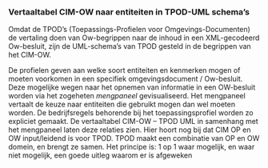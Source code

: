 ### Vertaaltabel CIM-OW naar entiteiten in TPOD-UML schema’s

Omdat de TPOD’s (Toepassings-Profielen voor Omgevings-Documenten) de vertaling
doen van Ow-begrippen naar de inhoud in een XML-gecodeerd Ow-besluit, zijn de
UML-schema’s van TPOD gesteld in de begrippen van het CIM-OW.

De profielen geven aan welke soort entiteiten en kenmerken mogen of moeten
voorkomen in een specifiek omgevingsdocument / Ow-besluit. Deze mogelijke wegen
naar het opnemen van informatie in een OW-besluit worden via het zogeheten
*mengpaneel* gevisualiseerd. Het mengpaneel vertaalt de keuze naar entiteiten
die gebruikt mogen dan wel moeten worden. De bedrijfsregels behorende bij het
toepassingsprofiel worden zo expliciet gemaakt. De vertaaltabel CIM-OW – TPOD
UML in samenhang met het mengpaneel laten deze relaties zien. Hier hoort nog bij
dat CIM OP en OW input/leidend is voor TPOD. TPOD maakt een combinatie van OP en
OW domein, en brengt ze samen. Het principe is: 1 op 1 waar mogelijk, en waar
niet mogelijk, een goede uitleg waarom er is afgeweken
